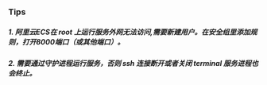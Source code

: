 ### Tips
##### 1. 阿里云ECS在 root 上运行服务外网无法访问,需要新建用户。在安全组里添加规则，打开8000端口（或其他端口）。

##### 2. 需要通过守护进程运行服务，否则 ssh 连接断开或者关闭 terminal 服务进程也会终止。